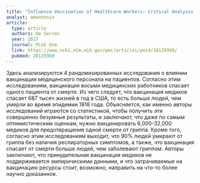 ```yaml
---
title: "Influenza Vaccination of Healthcare Workers: Critical Analysis of the Evidence for Patient Benefit Underpinning Policies of Enforcement"
analyst: amantonio
article:
  type: article
  authors: De Serres
  year: 2017
  journal: PLoS One
  link: https://www.ncbi.nlm.nih.gov/pmc/articles/pmid/28129360/
  pubmed: 28129360
---
```


Здесь анализируются 4 рандомизированных исследования о влиянии вакцинации медицинского персонала на пациентов. Согласно этим исследованиям, вакцинация восьми медицинских работников спасает одного пациента от смерти. Из чего следует, что вакцинация медиков спасает 687 тысяч жизней в год в США, то есть больше людей, чем умерли во время эпидемии 1918 года. Объясняется, как именно авторы исследований играются со статистикой, чтобы получить эти совершенно безумные результаты, и заключают, что даже по самым оптимистическим оценкам, нужно вакцинировать 6,000-32,000 медиков для предотвращения одной смерти от гриппа.
Кроме того, согласно этим исследованиям выходит, что 90% людей умирают от гриппа без наличия респираторных симптомов, а также, что вакцинация спасает от смерти больше людей, чем заболевают гриппом.
Авторы заключают, что принудительная вакцинация медиков не поддерживается эмпирическими данными, и что затрачиваемые на вакцинацию ресурсы стоит, возможно, направить на что-то более научно доказанное.
